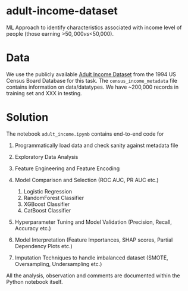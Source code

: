 # adult-income-dataset
ML Approach to identify characteristics associated with income level of people (those earning >$50,000 vs <$50,000).

# Data
We use the publicly available [Adult Income Dataset](https://drive.google.com/drive/folders/1Yvd_q0lF1W7zbFFwufq3isLUzdejYf1Y?usp=sharing) from the 1994 US Census Board Database for this task. The `census_income_metadata` file contains information on data/datatypes. We have ~200,000 records in training set and XXX in testing.

# Solution

The notebook `adult_income.ipynb` contains end-to-end code for
1. Programmatically load data and check sanity against metadata file
2. Exploratory Data Analysis
3. Feature Engineering and Feature Encoding
4. Model Comparison and Selection (ROC AUC, PR AUC etc.)
     1. Logistic Regression
     2. RandomForest Classifier
     3. XGBoost Classifier
     4. CatBoost Classifier
5. Hyperparameter Tuning and Model Validation (Precision, Recall, Accuracy etc.)

6. Model Interpretation (Feature Importances, SHAP scores, Partial Dependency Plots etc.)


7. Imputation Techniques to handle imbalanced dataset (SMOTE, Oversampling, Undersampling etc.)

All the analysis, observation and comments are documented within the Python notebook itself.
